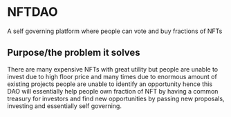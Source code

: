 # NFTDAO
A self governing platform where people can vote and buy fractions of NFTs 

## Purpose/the problem it solves
There are many expensive NFTs with great utility but people are unable to invest due to high floor price and many times due to enormous amount of existing projects people are unable to identify an opportunity hence this DAO will essentially help people own fraction of NFT by having a common treasury for investors and find new opportunities by passing new proposals, investing and essentially self governing.



